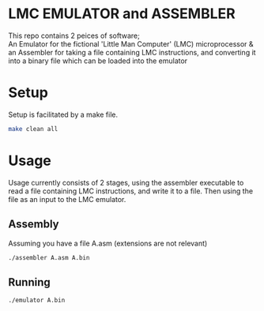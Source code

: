 # LMC EMULATOR and ASSEMBLER
This repo contains 2 peices of software;  
An Emulator for the fictional 'Little Man Computer' (LMC) microprocessor & an Assembler for taking a file containing LMC instructions, and converting it into a binary file which can be loaded into the emulator 

# Setup
Setup is facilitated by a make file.
```bash 
make clean all
```

# Usage
Usage currently consists of 2 stages, using the assembler executable to read a file containing LMC instructions, and write it to a file. Then using the file as an input to the LMC emulator.

## Assembly
Assuming you have a file A.asm (extensions are not relevant)
```bash
./assembler A.asm A.bin
```
## Running
```
./emulator A.bin
```

